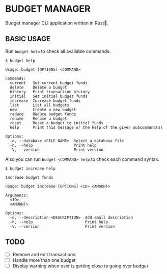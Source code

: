 # BUDGET MANAGER

Budget manager CLI application written in Rust🦀.

## BASIC USAGE

Run `budget help` to check all available commands.

```
$ budget help

Usage: budget [OPTIONS] <COMMAND>

Commands:
  current   Set current budget funds
  delete    Delete a budget
  history   Print transaction history
  initial   Set initial budget funds
  increase  Increase budget funds
  list      List all budgets
  new       Create a new budget
  reduce    Reduce budget funds
  rename    Rename a budget
  reset     Reset a budget to initial funds
  help      Print this message or the help of the given subcommand(s)

Options:
  -d, --database <FILE NAME>  Select a database file
  -h, --help                  Print help
  -V, --version               Print version
```

Also you can run `budget <COMMAND> help` to check each command syntax.

```
$ budget increase help

Increase budget funds

Usage: budget increase [OPTIONS] <ID> <AMOUNT>

Arguments:
  <ID>      
  <AMOUNT>  

Options:
  -d, --description <DESCRIPTION>  Add small description
  -h, --help                       Print help
  -V, --version                    Print version
```

## TODO

- [ ] Remove and edit transactions
- [ ] Handle more than one budget
- [ ] Display warning when user is getting close to going over budget
